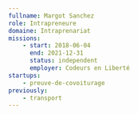 ```yaml
---
fullname: Margot Sanchez
role: Intrapreneure
domaine: Intraprenariat
missions:
    - start: 2018-06-04
      end: 2021-12-31
      status: independent
      employer: Codeurs en Liberté
startups:
    - preuve-de-covoiturage
previously:
    - transport
---
```

